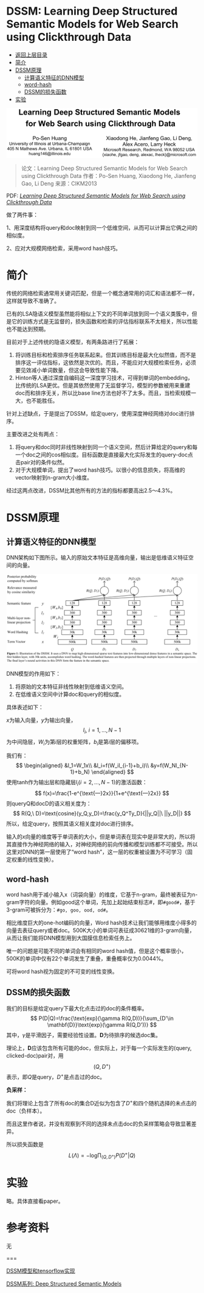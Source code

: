 # DSSM: Learning Deep Structured Semantic Models for Web Search using Clickthrough Data

* [返回上层目录](../deep-learning.md)
* [简介](#简介)
* [DSSM原理](#DSSM原理)
  * [计算语义特征的DNN模型](#计算语义特征的DNN模型)
  * [word-hash](#word-hash)
  * [DSSM的损失函数](#DSSM的损失函数)
* [实验](#实验)

![dssm-paper](pic/dssm-paper.png)

> 论文：Learning Deep Structured Semantic Models for Web Search using Clickthrough Data
> 作者：Po-Sen Huang, Xiaodong He, Jianfeng Gao, Li Deng
> 来源：CIKM2013

PDF: [*Learning Deep Structured Semantic Models for Web Search using Clickthrough Data*](https://posenhuang.github.io/papers/cikm2013_DSSM_fullversion.pdf)



做了两件事：

1、用深度结构将query和doc映射到同一个低维空间，从而可以计算出它俩之间的相似度。

2、应对大规模网络检索，采用word hash技巧。

# 简介

传统的网络检索通常用关键词匹配，但是一个概念通常用的词汇和语法都不一样，这样就导致不准确了。

已有的LSA隐语义模型虽然能将相似上下文的不同单词放到同一个语义类簇中，但是它的训练方式是无监督的，损失函数和检索的评估指标联系不太相关，所以性能也不能达到预期。

目前对于上述传统的隐语义模型，有两条路进行了拓展：

1. 将训练目标和检索排序任务联系起来。但其训练目标是最大化似然值，而不是排序这一评估指标，这依然是次优的。而且，不能应对大规模检索任务，必须要见效减小单词数量，但这会导致性能下降。
2. Hinton等人通过深度自编码这一深度学习技术，可得到单词的embedding，比传统的LSA更优。但是其依然使用了无监督学习，模型的参数被用来重建doc而和排序无关，所以比base line方法也好不了太多。而且，当检索规模一大，也不能胜任。

针对上述缺点，于是提出了DSSM，给定query，使用深度神经网络对doc进行排序。

主要改进之处有两点：

1. 将query和doc同时非线性映射到同一个语义空间，然后计算给定的query和每一个doc之间的cos相似度。目标函数是直接最大化实际发生的query-doc点击pair对的条件似然。
2. 对于大规模单词，提出了word hash技巧。以很小的信息损失，将高维的vector映射到n-gram大小维度。

经过这两点改进，DSSM比其他所有的方法的指标都要高出2.5～4.3%。

# DSSM原理

## 计算语义特征的DNN模型

DNN架构如下图所示。输入的原始文本特征是高维向量，输出是低维语义特征空间的向量。

![dssm-dnn-architecture](pic/dssm-dnn-architecture.png)

DNN模型的作用如下：

1. 将原始的文本特征非线性映射到低维语义空间。
2. 在低维语义空间中计算doc和query的相似度。

具体表述如下：

$x$为输入向量，$y$为输出向量，
$$
l_i,\ i=1,...,N-1
$$
为中间隐层，$W_i$为第$i$层的权重矩阵，$b_i$是第$i$层的偏移项。

我们有：
$$
\begin{aligned}
&l_1=W_1x\\
&l_i=f(W_il_{i-1}+b_i)\\
&y=f(W_Nl_{N-1}+b_N)
\end{aligned}
$$
使用tanh作为输出层和隐藏层$l_i(i = 2, ..., N-1)$的激活函数：
$$
f(x)=\frac{1-e^{\text{—}2x}}{1+e^{\text{—}2x}}
$$
则queryQ和docD的语义相关度为：
$$
R(Q,\ D)=\text{cosine}(y_Q,y_D)=\frac{y_Q^Ty_D}{||y_Q||\ ||y_D||}
$$
所以，给定query，按照其语义相关度对doc进行排序。

输入的$x$向量的维度等于单词表的大小，但是单词表在现实中是非常大的，所以将其直接作为神经网络的输入，对神经网络的前向传播和模型训练都不可接受。所以这里对DNN的第一层使用了“word hash”，这一层的权重被设置为不可学习（固定权重的线性变换）。

## word-hash

word hash用于减小输入x（词袋向量）的维度，它基于n-gram，最终被表征为n-gram字符的向量。例如good这个单词，先加上起始结束标志#，即```#good#```，基于3-gram可被拆分为：```#go, goo, ood, od#```。

相比维度巨大的one-hot编码的向量，Word hash技术让我们能够用维度小得多的向量去表征query或者doc。500K大小的单词可表征成30621维的3-gram向量，从而让我们能将DNN模型用到大国膜信息检索任务上。

唯一的问题是可能不同的单词会有相同的word hash值，但是这个概率很小，500K的单词中仅有22个单词发生了重叠，重叠概率仅为0.0044%。

可将word hash视为固定的不可变的线性变换。

## DSSM的损失函数

我们的目标是给定query下最大化点击过的doc的条件概率。
$$
P(D|Q)=\frac{\text{exp}(\gamma R(Q,D))}{\sum_{D'\in \mathbf{D}}\text{exp}(\gamma R(Q,D'))}
$$
其中，$\gamma$是平滑因子，需要经验性设置。$\mathbf{D}$为待排序的候选doc集。

理论上，$\mathbf{D}$应该包含所有可能的doc，但实际上，对于每一个实际发生的(query, clicked-doc)pair对，用
$$
(Q, D^{+})
$$
表示，即$Q$是query，$D^{+}$是点击过的doc。

**负采样：**

我们将理论上包含了所有doc的集合D近似为包含了$D^{+}$和四个随机选择的未点击的doc（负样本）。

而且这里作者说，并没有观察到不同的选择未点击doc的负采样策略会导致显著差异。

所以损失函数是
$$
L(\Lambda)=-\text{log}\mathop{\Pi}_{(Q,D^{+})}P(D^{+}|Q)
$$

# 实验

略。具体直接看paper。

# 参考资料

无

===

[DSSM模型和tensorflow实现](https://www.jianshu.com/p/71b731e4444b)

[DSSM系列: Deep Structured Semantic Models](https://blog.csdn.net/wangqingbaidu/article/details/79286038)

